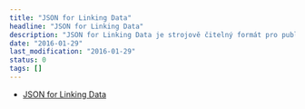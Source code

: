 ```yaml
---
title: "JSON for Linking Data"
headline: "JSON for Linking Data"
description: "JSON for Linking Data je strojově čitelný formát pro publikování obsahu."
date: "2016-01-29"
last_modification: "2016-01-29"
status: 0
tags: []
---
```


- [JSON for Linking Data](http://json-ld.org/)
